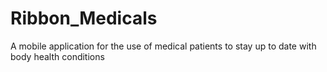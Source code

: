 # Ribbon_Medicals
A mobile application for the use of medical patients to stay up to date with body health conditions
